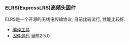 ### [ELRS(ExpressLRS)高频头固件](https://github.com/ExpressLRS/ExpressLRS)

ELRS是一个开源的无线电传输协议, 目前比较流行, 性能比较好.

* [编译工具](https://github.com/ExpressLRS/ExpressLRS-Configurator/releases)
* [固件源码](https://github.com/ExpressLRS/ExpressLRS) 当前2.5.0